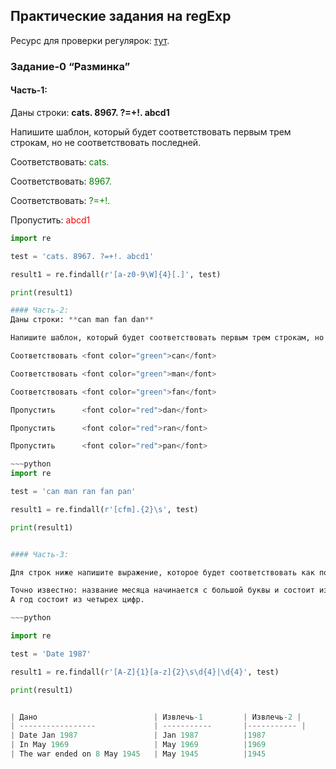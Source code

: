 ## Практические задания на regExp

Ресурс для проверки регулярок: [тут](https://regex101.com/).

### Задание-0 “Разминка”

#### Часть-1:

Даны строки: **cats. 8967. ?=+!. abcd1**

Напишите шаблон, который будет соответствовать первым трем строкам, но не соответствовать последней.

Соответствовать: <font color="green">cats. </font>

Соответствовать: <font color="green">8967. </font>

Соответствовать: <font color="green">?=+!. </font>

Пропустить:		<font color="red">abcd1</font>

~~~~python
import re

test = 'cats. 8967. ?=+!. abcd1'

result1 = re.findall(r'[a-z0-9\W]{4}[.]', test)

print(result1)

#### Часть-2:
Даны строки: **can man fan dan**

Напишите шаблон, который будет соответствовать первым трем строкам, но не соответствовать трем последним.\

Соответствовать	<font color="green">can</font>

Соответствовать	<font color="green">man</font>

Соответствовать	<font color="green">fan</font>

Пропустить		<font color="red">dan</font>

Пропустить		<font color="red">ran</font>

Пропустить		<font color="red">pan</font>

~~~python
import re

test = 'can man ran fan pan'

result1 = re.findall(r'[cfm].{2}\s', test)

print(result1)


#### Часть-3:

Для строк ниже напишите выражение, которое будет соответствовать как полной дате, так и только годам.

Точно известно: название месяца начинается с большой буквы и состоит из трех букв. \
А год состоит из четырех цифр.

~~~python

import re

test = 'Date 1987'

result1 = re.findall(r'[A-Z]{1}[a-z]{2}\s\d{4}|\d{4}', test)

print(result1)


| Дано                          | Извлечь-1         | Извлечь-2 |
| -----------------             | -----------       |----------- |
| Date Jan 1987                 | Jan 1987          |1987
| In May 1969                   | May 1969          |1969
| The war ended on 8 May 1945   | May 1945          |1945


